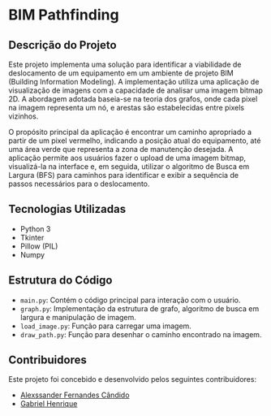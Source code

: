 
# BIM Pathfinding



## Descrição do Projeto


Este projeto implementa uma solução para identificar a viabilidade de deslocamento de um equipamento em um ambiente de projeto BIM (Building Information Modeling). A implementação utiliza uma aplicação de visualização de imagens com a capacidade de analisar uma imagem bitmap 2D. A abordagem adotada baseia-se na teoria dos grafos, onde cada pixel na imagem representa um nó, e arestas são estabelecidas entre pixels vizinhos.

O propósito principal da aplicação é encontrar um caminho apropriado a partir de um pixel vermelho, indicando a posição atual do equipamento, até uma área verde que representa a zona de manutenção desejada. A aplicação permite aos usuários fazer o upload de uma imagem bitmap, visualizá-la na interface e, em seguida, utilizar o algoritmo de Busca em Largura (BFS) para caminhos para identificar e exibir a sequência de passos necessários para o deslocamento.
## Tecnologias Utilizadas

- Python 3
- Tkinter
- Pillow (PIL)
- Numpy

## Estrutura do Código

- `main.py`: Contém o código principal para interação com o usuário.
- `graph.py`: Implementação da estrutura de grafo, algoritmo de busca em largura e manipulação de imagem.
- `load_image.py`: Função para carregar uma imagem.
- `draw_path.py`: Função para desenhar o caminho encontrado na imagem.


## Contribuidores

Este projeto foi concebido e desenvolvido pelos seguintes contribuidores:

- [Alexssander Fernandes Cândido](https://github.com/JuBinLuB)
- [Gabriel Henrique](https://github.com/gabrielhs33)
